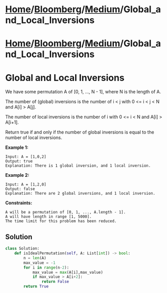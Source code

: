# [Home](./../../..)/[Bloomberg](./../..)/[Medium](./..)/Global_and_Local_Inversions
# [Home](./../../..)/[Bloomberg](./../..)/[Medium](./..)/Global_and_Local_Inversions
<h1>Global and Local Inversions</h1>

<p>
We have some permutation A of [0, 1, ..., N - 1], where N is the length of A.

The number of (global) inversions is the number of i < j with 0 <= i < j < N and A[i] > A[j].

The number of local inversions is the number of i with 0 <= i < N and A[i] > A[i+1].

Return true if and only if the number of global inversions is equal to the number of local inversions.

</p>

<b>Example 1:</b>

    Input: A = [1,0,2]
    Output: true
    Explanation: There is 1 global inversion, and 1 local inversion.
    
<b>Example 2:</b>

    Input: A = [1,2,0]
    Output: false
    Explanation: There are 2 global inversions, and 1 local inversion.
 
<b>Constraints:</b>

    A will be a permutation of [0, 1, ..., A.length - 1].
    A will have length in range [1, 5000].
    The time limit for this problem has been reduced.

<h2>Solution</h2>

```python
class Solution:
    def isIdealPermutation(self, A: List[int]) -> bool:
        n = len(A)
        max_value = -1
        for i in range(n-2):
            max_value = max(A[i],max_value)
            if max_value > A[i+2]:
                return False
        return True
```
